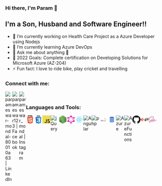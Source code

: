 ### Hi there, I'm Param 👋

## I'm a Son, Husband and Software Engineer!!

- 🔭 I’m currently working on Health Care Project as a Azure Developer using Nodejs
- 🌱 I’m currently learning Azure DevOps
- 💬 Ask me about anything 🤣
- 🥅 2022 Goals: Complete certification on Developing Solutions for Microsoft Azure (AZ-204)
- ⚡ Fun fact: I love to ride bike, play cricket and travelling

### Connect with me:

[<img align="left" alt="parameswar-mondal-80010a63 | LinkedIn" width="22px" src="https://cdn.jsdelivr.net/npm/simple-icons@v3/icons/linkedin.svg" />][linkedin]
[<img align="left" alt="parameswar123 | Facebook" width="22px" src="https://cdn.jsdelivr.net/npm/simple-icons@3.13.0/icons/facebook.svg" />][facebook]
[<img align="left" alt="parameswar_mondal | Instagram" width="22px" src="https://cdn.jsdelivr.net/npm/simple-icons@v3/icons/instagram.svg" />][instagram]

<br />

### Languages and Tools:

<img align="left" alt="HTML5" width="26px" src="https://raw.githubusercontent.com/github/explore/80688e429a7d4ef2fca1e82350fe8e3517d3494d/topics/html/html.png" />
<img align="left" alt="CSS3" width="26px" src="https://raw.githubusercontent.com/github/explore/80688e429a7d4ef2fca1e82350fe8e3517d3494d/topics/css/css.png" />
<img align="left" alt="JavaScript" width="26px" src="https://raw.githubusercontent.com/github/explore/80688e429a7d4ef2fca1e82350fe8e3517d3494d/topics/javascript/javascript.png" />
<img align="left" alt="jQuery" width="26px" src="https://cdn.jsdelivr.net/npm/simple-icons@3.13.0/icons/jquery.svg" />
<img align="left" alt="Node.js" width="26px" src="https://raw.githubusercontent.com/github/explore/80688e429a7d4ef2fca1e82350fe8e3517d3494d/topics/nodejs/nodejs.png" />
<img align="left" alt="GraphQL" width="26px" src="https://raw.githubusercontent.com/github/explore/80688e429a7d4ef2fca1e82350fe8e3517d3494d/topics/graphql/graphql.png" />
<img align="left" alt="React" width="26px" src="https://raw.githubusercontent.com/github/explore/80688e429a7d4ef2fca1e82350fe8e3517d3494d/topics/react/react.png" />
<img align="left" alt="Angular" width="26px" src="https://cdn.jsdelivr.net/npm/simple-icons@3.13.0/icons/angular.svg" />
<img align="left" alt="php" width="26px" src="https://cdn.jsdelivr.net/npm/simple-icons@3.13.0/icons/php.svg" />
<img align="left" alt="MySQL" width="26px" src="https://raw.githubusercontent.com/github/explore/80688e429a7d4ef2fca1e82350fe8e3517d3494d/topics/mysql/mysql.png" />
<img align="left" alt="SQL" width="26px" src="https://raw.githubusercontent.com/github/explore/80688e429a7d4ef2fca1e82350fe8e3517d3494d/topics/sql/sql.png" />
<img align="left" alt="Azure" width="26px" src="https://cdn.jsdelivr.net/npm/simple-icons@3.13.0/icons/microsoftazure.svg" />
<img align="left" alt="AzureFunctions" width="26px" src="https://cdn.jsdelivr.net/npm/simple-icons@3.13.0/icons/azurefunctions.svg" />
<img align="left" alt="GitHub" width="26px" src="https://raw.githubusercontent.com/github/explore/78df643247d429f6cc873026c0622819ad797942/topics/github/github.png" />
<img align="left" alt="Git" width="26px" src="https://raw.githubusercontent.com/github/explore/80688e429a7d4ef2fca1e82350fe8e3517d3494d/topics/git/git.png" />
<img align="left" alt="Sass" width="26px" src="https://raw.githubusercontent.com/github/explore/80688e429a7d4ef2fca1e82350fe8e3517d3494d/topics/sass/sass.png" />

<br />

[facebook]: https://www.facebook.com/parameswar123
[instagram]: https://instagram.com/parameswar_mondal
[linkedin]: https://www.linkedin.com/in/parameswar-mondal-80010a63/